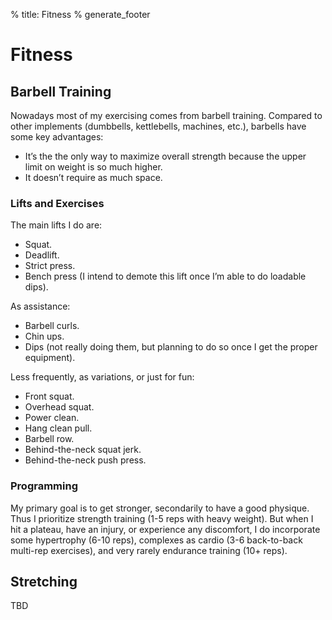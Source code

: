 % title: Fitness
% generate_footer

# Fitness

## Barbell Training

Nowadays most of my exercising comes from barbell training. Compared to other implements (dumbbells, kettlebells, machines, etc.), barbells have some key advantages:

* It’s the the only way to maximize overall strength because the upper limit on weight is so much higher.
* It doesn’t require as much space.

### Lifts and Exercises

The main lifts I do are:

* Squat.
* Deadlift.
* Strict press.
* Bench press (I intend to demote this lift once I’m able to do loadable dips). 

As assistance:

* Barbell curls.
* Chin ups.
* Dips (not really doing them, but planning to do so once I get the proper equipment).

Less frequently, as variations, or just for fun:

* Front squat.
* Overhead squat.
* Power clean.
* Hang clean pull.
* Barbell row.
* Behind-the-neck squat jerk.
* Behind-the-neck push press.

### Programming

My primary goal is to get stronger, secondarily to have a good physique. Thus I prioritize strength training (1-5 reps with heavy weight). But when I hit a plateau, have an injury, or experience any discomfort, I do incorporate some hypertrophy (6-10 reps), complexes as cardio (3-6 back-to-back multi-rep exercises), and very rarely endurance training (10+ reps).

## Stretching

TBD
